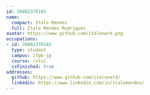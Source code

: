 ```yaml
---
id: 20082370103
name:
  compact: Ítalo Mendes
  full: Ítalo Mendes Rodrigues
avatar: https://www.github.com/italonerd.png
occupations:
- id: 20082370103
  type: student
  campus: ifpb-jp
  course: cstsi
  isFinished: true
addresses:
  github: https://www.github.com/italonerd/
  linkedin: https://www.linkedin.com/in/italomendes/
---
```

